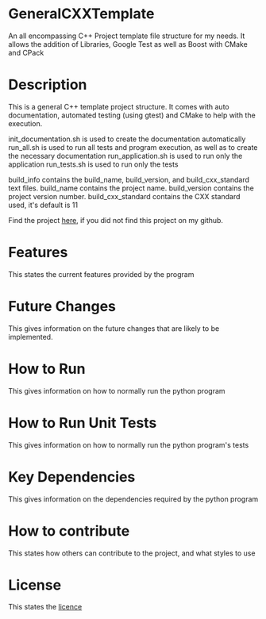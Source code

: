 # GeneralCXXTemplate
An all encompassing C++ Project template file structure for my needs. It allows the addition of 
Libraries, Google Test as well as Boost with CMake and CPack

# Description
This is a general C++ template project structure. It comes with auto
documentation, automated testing (using gtest) and CMake
to help with the execution.

init_documentation.sh is used to create the documentation automatically
run_all.sh is used to run all tests and program execution, as well as to create the necessary documentation
run_application.sh is used to run only the application
run_tests.sh is used to run only the tests

build_info contains the build_name, build_version, and build_cxx_standard text files.
build_name contains the project name. build_version contains the project version number. build_cxx_standard contains
the CXX standard used, it's default is 11

Find the project [here](https://github.com/BenrickSmit/GeneralCXXTemplate), if you did not find this project on my github.

# Features
This states the current features provided by the program

# Future Changes
This gives information on the future changes that are likely to be implemented.

# How to Run
This gives information on how to normally run the python program

# How to Run Unit Tests
This gives information on how to normally run the python program's tests

# Key Dependencies
This gives information on the dependencies required by the python program

# How to contribute
This states how others can contribute to the project, and what styles to use

# License
This states the [licence](LICENSE)

